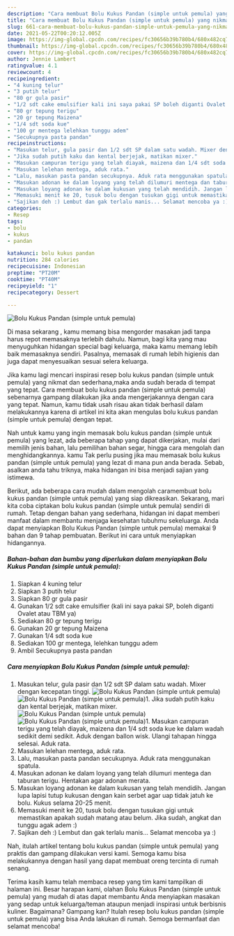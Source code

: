 ```yaml
---
description: "Cara membuat Bolu Kukus Pandan (simple untuk pemula) yang nikmat Untuk Jualan"
title: "Cara membuat Bolu Kukus Pandan (simple untuk pemula) yang nikmat Untuk Jualan"
slug: 661-cara-membuat-bolu-kukus-pandan-simple-untuk-pemula-yang-nikmat-untuk-jualan
date: 2021-05-22T00:20:12.005Z
image: https://img-global.cpcdn.com/recipes/fc30656b39b780b4/680x482cq70/bolu-kukus-pandan-simple-untuk-pemula-foto-resep-utama.jpg
thumbnail: https://img-global.cpcdn.com/recipes/fc30656b39b780b4/680x482cq70/bolu-kukus-pandan-simple-untuk-pemula-foto-resep-utama.jpg
cover: https://img-global.cpcdn.com/recipes/fc30656b39b780b4/680x482cq70/bolu-kukus-pandan-simple-untuk-pemula-foto-resep-utama.jpg
author: Jennie Lambert
ratingvalue: 4.1
reviewcount: 4
recipeingredient:
- "4 kuning telur"
- "3 putih telur"
- "80 gr gula pasir"
- "1/2 sdt cake emulsifier kali ini saya pakai SP boleh diganti Ovalet atau TBM ya"
- "80 gr tepung terigu"
- "20 gr tepung Maizena"
- "1/4 sdt soda kue"
- "100 gr mentega lelehkan tunggu adem"
- "Secukupnya pasta pandan"
recipeinstructions:
- "Masukan telur, gula pasir dan 1/2 sdt SP dalam satu wadah. Mixer dengan kecepatan tinggi."
- "Jika sudah putih kaku dan kental berjejak, matikan mixer."
- "Masukan campuran terigu yang telah diayak, maizena dan 1/4 sdt soda kue ke dalam wadah sedikit demi sedikit. Aduk dengan ballon wisk. Ulangi tahapan hingga selesai. Aduk rata."
- "Masukan lelehan mentega, aduk rata."
- "Lalu, masukan pasta pandan secukupnya. Aduk rata menggunakan spatula."
- "Masukan adonan ke dalam loyang yang telah dilumuri mentega dan taburan terigu. Hentakan agar adonan merata."
- "Masukan loyang adonan ke dalam kukusan yang telah mendidih. Jangan lupa lapisi tutup kukusan dengan kain serbet agar uap tidak jatuh ke bolu. Kukus selama 20-25 menit."
- "Memasuki menit ke 20, tusuk bolu dengan tusukan gigi untuk memastikan apakah sudah matang atau belum. Jika sudah, angkat dan tunggu agak adem :)"
- "Sajikan deh :) Lembut dan gak terlalu manis... Selamat mencoba ya :)"
categories:
- Resep
tags:
- bolu
- kukus
- pandan

katakunci: bolu kukus pandan 
nutrition: 284 calories
recipecuisine: Indonesian
preptime: "PT20M"
cooktime: "PT40M"
recipeyield: "1"
recipecategory: Dessert

---
```



![Bolu Kukus Pandan (simple untuk pemula)](https://img-global.cpcdn.com/recipes/fc30656b39b780b4/680x482cq70/bolu-kukus-pandan-simple-untuk-pemula-foto-resep-utama.jpg)

Di masa  sekarang , kamu memang bisa mengorder masakan jadi tanpa harus repot memasaknya terlebih dahulu. Namun, bagi kita yang mau menyuguhkan hidangan special bagi keluarga, maka kamu memang lebih baik memasaknya sendiri. Pasalnya, memasak di rumah lebih higienis dan juga dapat menyesuaikan sesuai selera keluarga.

Jika kamu lagi mencari inspirasi resep bolu kukus pandan (simple untuk pemula) yang nikmat dan sederhana,maka anda sudah berada di tempat yang tepat. Cara membuat bolu kukus pandan (simple untuk pemula)  sebenarnya gampang dilakukan jika anda mengerjakannya dengan cara yang tepat. Namun, kamu tidak usah risau akan tidak berhasil dalam melakukannya 
karena di artikel ini kita akan mengulas bolu kukus pandan (simple untuk pemula) dengan tepat.  



Nah untuk kamu yang ingin memasak bolu kukus pandan (simple untuk pemula) yang lezat, ada beberapa tahap yang dapat dikerjakan, mulai dari memilih jenis bahan, lalu pemilihan bahan segar, hingga cara mengolah dan menghidangkannya. kamu Tak perlu pusing jika mau memasak bolu kukus pandan (simple untuk pemula) yang lezat di mana pun anda berada. Sebab, asalkan anda  tahu triknya, maka hidangan ini bisa menjadi sajian yang istimewa.

Berikut, ada beberapa cara mudah dalam mengolah caramembuat bolu kukus pandan (simple untuk pemula) yang siap dikreasikan. Sekarang, mari kita coba ciptakan bolu kukus pandan (simple untuk pemula) sendiri di rumah. Tetap dengan bahan yang sederhana, hidangan ini dapat memberi manfaat dalam membantu menjaga kesehatan tubuhmu sekeluarga. Anda dapat menyiapkan Bolu Kukus Pandan (simple untuk pemula) memakai 9 bahan dan 9 tahap pembuatan. Berikut ini cara untuk menyiapkan hidangannya.

<!--inarticleads1-->

##### Bahan-bahan dan bumbu yang diperlukan dalam menyiapkan Bolu Kukus Pandan (simple untuk pemula):

1. Siapkan 4 kuning telur
1. Siapkan 3 putih telur
1. Siapkan 80 gr gula pasir
1. Gunakan 1/2 sdt cake emulsifier (kali ini saya pakai SP, boleh diganti Ovalet atau TBM ya)
1. Sediakan 80 gr tepung terigu
1. Gunakan 20 gr tepung Maizena
1. Gunakan 1/4 sdt soda kue
1. Sediakan 100 gr mentega, lelehkan tunggu adem
1. Ambil Secukupnya pasta pandan




<!--inarticleads2-->

##### Cara menyiapkan Bolu Kukus Pandan (simple untuk pemula):

1. Masukan telur, gula pasir dan 1/2 sdt SP dalam satu wadah. Mixer dengan kecepatan tinggi.
<img src="https://img-global.cpcdn.com/steps/721e5d39b7a3bf6d/160x128cq70/bolu-kukus-pandan-simple-untuk-pemula-langkah-memasak-1-foto.jpg" alt="Bolu Kukus Pandan (simple untuk pemula)"><img src="https://img-global.cpcdn.com/steps/edb4aa1082cf0de7/160x128cq70/bolu-kukus-pandan-simple-untuk-pemula-langkah-memasak-1-foto.jpg" alt="Bolu Kukus Pandan (simple untuk pemula)">1. Jika sudah putih kaku dan kental berjejak, matikan mixer.
<img src="https://img-global.cpcdn.com/steps/1b5f82062a1b49cd/160x128cq70/bolu-kukus-pandan-simple-untuk-pemula-langkah-memasak-2-foto.jpg" alt="Bolu Kukus Pandan (simple untuk pemula)"><img src="https://img-global.cpcdn.com/steps/a4e1320af8866212/160x128cq70/bolu-kukus-pandan-simple-untuk-pemula-langkah-memasak-2-foto.jpg" alt="Bolu Kukus Pandan (simple untuk pemula)">1. Masukan campuran terigu yang telah diayak, maizena dan 1/4 sdt soda kue ke dalam wadah sedikit demi sedikit. Aduk dengan ballon wisk. Ulangi tahapan hingga selesai. Aduk rata.
1. Masukan lelehan mentega, aduk rata.
1. Lalu, masukan pasta pandan secukupnya. Aduk rata menggunakan spatula.
1. Masukan adonan ke dalam loyang yang telah dilumuri mentega dan taburan terigu. Hentakan agar adonan merata.
1. Masukan loyang adonan ke dalam kukusan yang telah mendidih. Jangan lupa lapisi tutup kukusan dengan kain serbet agar uap tidak jatuh ke bolu. Kukus selama 20-25 menit.
1. Memasuki menit ke 20, tusuk bolu dengan tusukan gigi untuk memastikan apakah sudah matang atau belum. Jika sudah, angkat dan tunggu agak adem :)
1. Sajikan deh :) Lembut dan gak terlalu manis... Selamat mencoba ya :)




Nah, itulah artikel tentang  bolu kukus pandan (simple untuk pemula)  yang praktis dan gampang dilakukan versi kami. Semoga kamu bisa melakukannya dengan hasil yang dapat membuat oreng tercinta di rumah senang. 

Terima kasih kamu telah membaca resep yang tim kami tampilkan di halaman ini. Besar harapan kami, olahan  Bolu Kukus Pandan (simple untuk pemula) yang mudah di atas dapat membantu Anda menyiapkan masakan yang sedap untuk keluarga/teman ataupun menjadi inspirasi untuk berbisnis kuliner. Bagaimana? Gampang kan? Itulah resep bolu kukus pandan (simple untuk pemula) yang bisa Anda lakukan di rumah. Semoga bermanfaat dan selamat mencoba!

